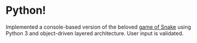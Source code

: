 # Python!
Implemented a console-based version of the beloved [game of Snake](https://www.google.com/search?q=play+snake) using Python 3 and object-driven layered architecture.
User input is validated.
